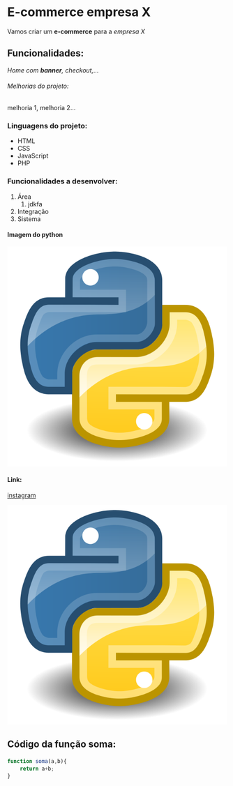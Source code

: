 # E-commerce empresa X

Vamos criar um **e-commerce** para a *empresa X*

## Funcionalidades:

_Home com **banner**, checkout,..._

###### Melhorias do projeto:

melhoria 1, melhoria 2...

### Linguagens do projeto:

* HTML
* CSS
* JavaScript
* PHP

### Funcionalidades a desenvolver:

1. Área
    1. jdkfa
2. Integração
3. Sistema

#### Imagem do python

![Logo do python](img/640px-Python.svg.png)

#### Link:

[instagram](https://github.com/mandsmp/ecommerce_empresa_x.git)

[![logo python](img/640px-Python.svg.png)](https://github.com/mandsmp/ecommerce_empresa_x.git)

## Código da função soma:

```javascript
function soma(a,b){
    return a+b;
} 
``` 